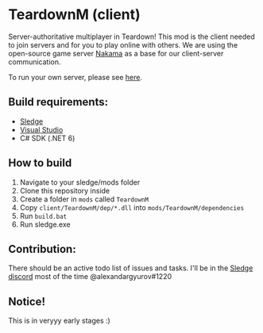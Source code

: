 # TeardownM (client)
Server-authoritative multiplayer in Teardown! This mod is the client needed to join servers and for you to play online with others.
We are using the open-source game server [Nakama](https://heroiclabs.com/docs/nakama/getting-started/docker-quickstart/) as a base for our client-server communication.

To run your own server, please see [here](#).

## Build requirements:
* [Sledge](https://github.com/44lr/sledge/tree/refactor-and-update)
* [Visual Studio](https://visualstudio.microsoft.com/)
* C# SDK (.NET 6)

## How to build
1. Navigate to your sledge/mods folder
2. Clone this repository inside
3. Create a folder in `mods` called `TeardownM`
4. Copy `client/TeardownM/dep/*.dll` into `mods/TeardownM/dependencies`
5. Run `build.bat`
6. Run sledge.exe

## Contribution:
There should be an active todo list of issues and tasks.
I'll be in the [Sledge discord](https://discord.gg/mgMtkGNt) most of the time @alexandargyurov#1220

## Notice!
This is in veryyy early stages :) 